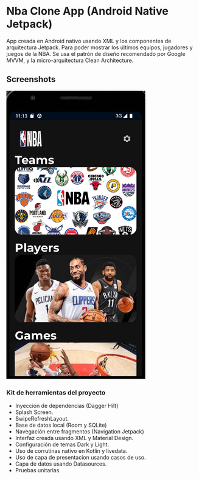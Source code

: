 # Nba Clone App (Android Native Jetpack)

App creada en Android nativo usando XML y los componentes de arquitectura Jetpack. Para poder mostrar los últimos equipos, jugadores y juegos de la NBA.
Se usa el patrón de diseño recomendado por Google MVVM, y la micro-arquitectura Clean Architecture.

## Screenshots
![Home Nba App](assets/app_nba.png)

### Kit de herramientas del proyecto

- Inyección de dependencias (Dagger Hilt)
- Splash Screen.
- SwipeRefreshLayout.
- Base de datos local (Room y SQLite)
- Navegación entre fragmentos (Navigation Jetpack)
- Interfaz creada usando XML y Material Design.
- Configuración de temas Dark y Light.
- Uso de corrutinas nativo en Kotlin y livedata.
- Uso de capa de presentacion usando casos de uso.
- Capa de datos usando Datasources.
- Pruebas unitarias.